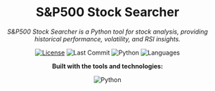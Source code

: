 <div align="center">

# S&P500 Stock Searcher
*S&amp;P500 Stock Searcher is a Python tool for stock analysis, providing historical performance, volatility, and RSI insights.*

[![License](https://img.shields.io/badge/license-MIT-yellow.svg)](LICENSE)
![Last Commit](https://img.shields.io/github/last-commit/yourusername/yourrepo)
![Python](https://img.shields.io/badge/python-100%25-blue)
![Languages](https://img.shields.io/github/languages/count/yourusername/yourrepo)

**Built with the tools and technologies:**

![Python](https://img.shields.io/badge/Python-blue?logo=python&logoColor=white&style=flat)


</div>
